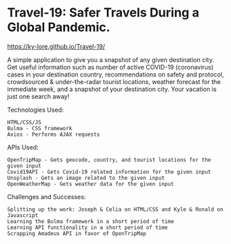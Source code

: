 # Travel-19: Safer Travels During a Global Pandemic.

https://ky-lore.github.io/Travel-19/

A simple application to give you a snapshot of any given destination city. Get useful information such as number of active COVID-19 (coronavirus) cases in your destination country, recommendations on safety and protocol, crowdsourced & under-the-radar tourist locations, weather forecast for the immediate week, and a snapshot of your destination city. Your vacation is just one search away!

Technologies Used:

    HTML/CSS/JS
    Bulma - CSS framework
    Axios - Performs AJAX requests

APIs Used:

    OpenTripMap - Gets geocode, country, and tourist locations for the given input
    Covid19API - Gets Covid-19 related information for the given input
    Unsplash - Gets an image related to the given input
    OpenWeatherMap - Gets weather data for the given input

Challenges and Successes:

    Splitting up the work: Joseph & Celia on HTML/CSS and Kyle & Ronald on Javascript
    Learning the Bulma framework in a short period of time
    Learning API functionality in a short period of time
    Scrapping Amadeus API in favor of OpenTripMap
